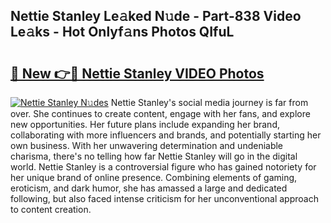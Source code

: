 ## Nettie Stanley Le𝚊ked N𝚞de - Part-838 Video Le𝚊ks - Hot Onlyf𝚊ns Photos QIfuL

# <h2><a href="http://ab85670.deff.icu/?id=Nettie+Stanley">🔗 New 👉🔴 Nettie Stanley VIDEO Photos</a></h2>

[![Nettie Stanley N𝚞des](https://i.imgur.com/rIISA9y.gif)](http://ab85670.deff.icu/?id=Nettie+Stanley)
Nettie Stanley's social media journey is far from over. She continues to create content, engage with her fans, and explore new opportunities. Her future plans include expanding her brand, collaborating with more influencers and brands, and potentially starting her own business. With her unwavering determination and undeniable charisma, there's no telling how far Nettie Stanley will go in the digital world. Nettie Stanley is a controversial figure who has gained notoriety for her unique brand of online presence. Combining elements of gaming, eroticism, and dark humor, she has amassed a large and dedicated following, but also faced intense criticism for her unconventional approach to content creation.
